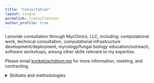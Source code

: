 ```yaml
---
title: "Consultation"
layout: single
permalink: /consultation/
author_profile: true
---
```


I provide consultation through MycOmics, LLC, including: computational work, 
technical consultation, computational infrastructure development/deployment,
mycology/fungal biology education/outreach, software workshops, among other
skills relevant to my expertise.

Please email konkelzach@pm.me for more information, meeting, and contracting.


<details>
<summary>Skillsets and methodologies</summary>
<br>

<ul>
  <li>Genomics</li>
    <ul>
    <li>Phylogenetics/phylogenomics</li>
    <li>Eukaryote genome assembly/annotation</li>
    - Long-read and short-read Nanopore, PacBio, and Illumina data
    - Large-scale database infrastructure and automation
    - Variant calling
    - DNA extraction and optimization
    - Mycotools
    - CLOCI
    </ul>

- Transcriptomics
    - General RNAseq analysis
    - Gene coexpression network analysis
    - Transcriptome assembly and genome annotation
    - Single-cell RNAseq

- Metabolomics
    - LCMS/MS and GCMS/MS method development
    - Python analysis of LCMS/MS data (Agilent, Waters, Thermo-Fisher)
    - Quantitative analysis
    - General untargeted QToF-derived metabolomics

- Computation
    - Linux
    - Python
    - Bash
    - R
    - HPC (High performance computing)
    - AWS (Amazon web services)
    - Slurm
    - Torque
</ul>
</details>

